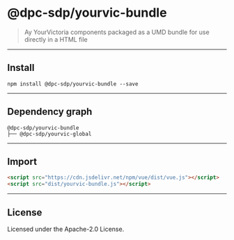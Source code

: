 <!-- GENERATED_DOCS -->
# @dpc-sdp/yourvic-bundle

> Ay YourVictoria components packaged as a UMD bundle for use directly in a HTML file

--------------------------------------------------------------------------------

## Install

```shell
npm install @dpc-sdp/yourvic-bundle --save
```

--------------------------------------------------------------------------------

## Dependency graph

```shell
@dpc-sdp/yourvic-bundle
├── @dpc-sdp/yourvic-global
```

--------------------------------------------------------------------------------

## Import

```html
<script src="https://cdn.jsdelivr.net/npm/vue/dist/vue.js"></script>
<script src="dist/yourvic-bundle.js"></script>
```

--------------------------------------------------------------------------------

## License

Licensed under the Apache-2.0 License.

<!-- /GENERATED_DOCS -->

